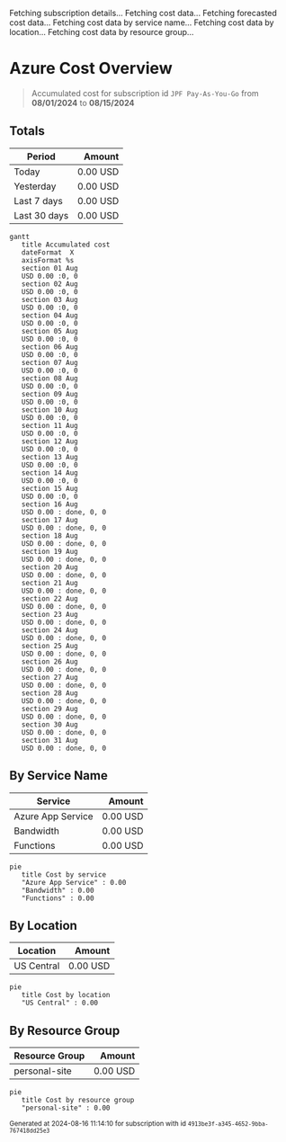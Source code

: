 Fetching subscription details...
Fetching cost data...
Fetching forecasted cost data...
Fetching cost data by service name...
Fetching cost data by location...
Fetching cost data by resource group...
# Azure Cost Overview

> Accumulated cost for subscription id `JPF Pay-As-You-Go` from **08/01/2024** to **08/15/2024**

## Totals

|Period|Amount|
|---|---:|
|Today|0.00 USD|
|Yesterday|0.00 USD|
|Last 7 days|0.00 USD|
|Last 30 days|0.00 USD|

```mermaid
gantt
   title Accumulated cost
   dateFormat  X
   axisFormat %s
   section 01 Aug
   USD 0.00 :0, 0
   section 02 Aug
   USD 0.00 :0, 0
   section 03 Aug
   USD 0.00 :0, 0
   section 04 Aug
   USD 0.00 :0, 0
   section 05 Aug
   USD 0.00 :0, 0
   section 06 Aug
   USD 0.00 :0, 0
   section 07 Aug
   USD 0.00 :0, 0
   section 08 Aug
   USD 0.00 :0, 0
   section 09 Aug
   USD 0.00 :0, 0
   section 10 Aug
   USD 0.00 :0, 0
   section 11 Aug
   USD 0.00 :0, 0
   section 12 Aug
   USD 0.00 :0, 0
   section 13 Aug
   USD 0.00 :0, 0
   section 14 Aug
   USD 0.00 :0, 0
   section 15 Aug
   USD 0.00 :0, 0
   section 16 Aug
   USD 0.00 : done, 0, 0
   section 17 Aug
   USD 0.00 : done, 0, 0
   section 18 Aug
   USD 0.00 : done, 0, 0
   section 19 Aug
   USD 0.00 : done, 0, 0
   section 20 Aug
   USD 0.00 : done, 0, 0
   section 21 Aug
   USD 0.00 : done, 0, 0
   section 22 Aug
   USD 0.00 : done, 0, 0
   section 23 Aug
   USD 0.00 : done, 0, 0
   section 24 Aug
   USD 0.00 : done, 0, 0
   section 25 Aug
   USD 0.00 : done, 0, 0
   section 26 Aug
   USD 0.00 : done, 0, 0
   section 27 Aug
   USD 0.00 : done, 0, 0
   section 28 Aug
   USD 0.00 : done, 0, 0
   section 29 Aug
   USD 0.00 : done, 0, 0
   section 30 Aug
   USD 0.00 : done, 0, 0
   section 31 Aug
   USD 0.00 : done, 0, 0
```

## By Service Name

|Service|Amount|
|---|---:|
|Azure App Service|0.00 USD|
|Bandwidth|0.00 USD|
|Functions|0.00 USD|

```mermaid
pie
   title Cost by service
   "Azure App Service" : 0.00
   "Bandwidth" : 0.00
   "Functions" : 0.00
```

## By Location

|Location|Amount|
|---|---:|
|US Central|0.00 USD|

```mermaid
pie
   title Cost by location
   "US Central" : 0.00
```

## By Resource Group

|Resource Group|Amount|
|---|---:|
|personal-site|0.00 USD|

```mermaid
pie
   title Cost by resource group
   "personal-site" : 0.00
```

<sup>Generated at 2024-08-16 11:14:10 for subscription with id `4913be3f-a345-4652-9bba-767418dd25e3`</sup>
